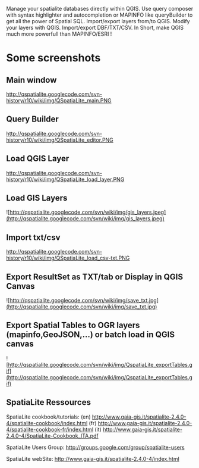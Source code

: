 Manage your spatialite databases directly within QGIS. Use query composer with syntax highlighter and autocompletion or MAPINFO like queryBuilder to get all the power of Spatial SQL. Import/export layers from/to QGIS. Modify your layers with QGIS. Import/export DBF/TXT/CSV.
In Short, make QGIS much more powerfull than MAPINFO/ESRI !

# Some screenshots #

## Main window ##
http://qspatialite.googlecode.com/svn-history/r10/wiki/img/QSpatiaLite_main.PNG

## Query Builder ##
http://qspatialite.googlecode.com/svn-history/r10/wiki/img/QSpatiaLite_editor.PNG

## Load QGIS Layer ##
http://qspatialite.googlecode.com/svn-history/r10/wiki/img/QSpatiaLite_load_layer.PNG

## Load GIS Layers ##
![http://qspatialite.googlecode.com/svn/wiki/img/gis_layers.jpeg](http://qspatialite.googlecode.com/svn/wiki/img/gis_layers.jpeg)

## Import txt/csv ##
http://qspatialite.googlecode.com/svn-history/r10/wiki/img/QSpatiaLite_load_csv-txt.PNG

## Export ResultSet as TXT/tab or Display in QGIS Canvas ##
![http://qspatialite.googlecode.com/svn/wiki/img/save_txt.jpg](http://qspatialite.googlecode.com/svn/wiki/img/save_txt.jpg)

## Export Spatial Tables to OGR layers (mapinfo,GeoJSON,...) or batch load in QGIS canvas ##
![http://qspatialite.googlecode.com/svn/wiki/img/QspatiaLite_exportTables.gif](http://qspatialite.googlecode.com/svn/wiki/img/QspatiaLite_exportTables.gif)

## SpatiaLite Ressources ##

SpatiaLite cookbook/tutorials:
(en) http://www.gaia-gis.it/spatialite-2.4.0-4/spatialite-cookbook/index.html
(fr) http://www.gaia-gis.it/spatialite-2.4.0-4/spatialite-cookbook-fr/index.html
(it) http://www.gaia-gis.it/spatialite-2.4.0-4/SpatiaLite-Cookbook_ITA.pdf

SpatiaLite Users Group:
http://groups.google.com/group/spatialite-users

SpatiaLite webSite:
http://www.gaia-gis.it/spatialite-2.4.0-4/index.html
